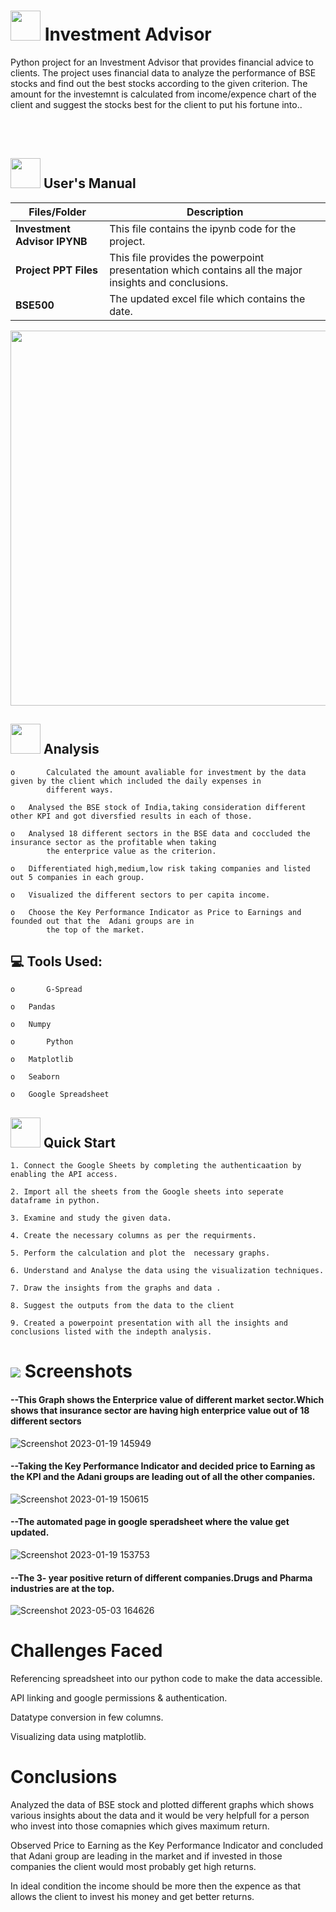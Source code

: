 #
# <img src= "https://www.stockbasket.com/blog/wp-content/uploads/2020/09/Investment-advisor-1.jpg" width="48" height="48"> **Investment Advisor**


Python project for an Investment Advisor that provides financial advice to clients. The project uses financial data to analyze the performance  of BSE stocks and find out the best stocks according to the given criterion. The amount for the investemnt is calculated from income/expence chart of the client and suggest the stocks best for the client to put his fortune into..



<br>
<br>
<!-- <p align="center"><a><img src="https://forthebadge.com/images/badges/built-with-love.svg"><img src="https://user-images.githubusercontent.com/106439762/181936448-9314e858-4251-46d6-b4d1-35a4c29e9c19.svg"><img src="https://forthebadge.com/images/badges/made-with-python.svg"></a></p> -->

##  <img src="https://user-images.githubusercontent.com/106439762/181935629-b3c47bd3-77fb-4431-a11c-ff8ba0942b63.gif" width="48" height="48"> **User's Manual**
| Files/Folder| Description |
| ------------- | ------------- |
| **Investment Advisor IPYNB** | This file contains the ipynb code for the  project. |
| **Project PPT Files**  | This file provides the powerpoint presentation which contains all the major insights and conclusions.  |
| **BSE500**  | The updated excel file which contains the date.  |




<p align="center"><img src="https://genhq.com/wp-content/uploads/2018/03/MillennialsFinacialAdvising.gif" width="600" ></p>

##  <img src=https://user-images.githubusercontent.com/106439762/178428775-03d67679-9aa4-4b08-91e9-6eb6ed8faf66.gif  width="48" height="48"> **Analysis**

    o       Calculated the amount avaliable for investment by the data given by the client which included the daily expenses in 
            different ways.
    
    o	Analysed the BSE stock of India,taking consideration different other KPI and got diversfied results in each of those.
     
    o	Analysed 18 different sectors in the BSE data and coccluded the insurance sector as the profitable when taking 
            the enterprice value as the criterion.
  
    o	Differentiated high,medium,low risk taking companies and listed out 5 companies in each group. 
    
    o	Visualized the different sectors to per capita income.

    o	Choose the Key Performance Indicator as Price to Earnings and founded out that the  Adani groups are in 
            the top of the market.
    
##  💻 Tools Used:

    o       G-Spread    
    
    o	Pandas
     
    o	Numpy 
    
    o       Python    
    
    o	Matplotlib
     
    o	Seaborn 
       
    o	Google Spreadsheet
    
    
   

## <img src="https://user-images.githubusercontent.com/106439762/181937125-2a4b22a3-f8a9-4226-bbd3-df972f9dbbc4.gif" width="48" height="48" > Quick Start

    1. Connect the Google Sheets by completing the authenticaation by enabling the API access.
    
    2. Import all the sheets from the Google sheets into seperate dataframe in python.
    
    3. Examine and study the given data.
    
    4. Create the necessary columns as per the requirments.
    
    5. Perform the calculation and plot the  necessary graphs.
    
    6. Understand and Analyse the data using the visualization techniques.
    
    7. Draw the insights from the graphs and data .
    
    8. Suggest the outputs from the data to the client
    
    9. Created a powerpoint presentation with all the insights and conclusions listed with the indepth analysis.
    


  
# <img src="https://www.getcloudapp.com/wp-content/uploads/2021/03/5aebb952e4867ce13f4d308f_laptop_gif_trans.gif" > Screenshots

#### --This Graph shows the Enterprice value of different market sector.Which shows that insurance sector are having high enterprice value out of 18 different sectors
![Screenshot 2023-01-19 145949](https://user-images.githubusercontent.com/82110840/235900411-99252df1-c400-444d-9e70-114f7dfbb35a.png)
#### --Taking the Key Performance Indicator and decided price to Earning as the KPI and the Adani groups are leading out of all the other companies. 
![Screenshot 2023-01-19 150615](https://user-images.githubusercontent.com/82110840/235900859-25805811-cc1e-4c96-834a-cc76b5dce716.png)
#### --The automated page in google speradsheet where the value get updated.
![Screenshot 2023-01-19 153753](https://user-images.githubusercontent.com/82110840/235900897-8f50af02-7cf9-4bff-bbfc-3d054a7639d8.png)
#### --The 3- year positive return of different companies.Drugs and Pharma industries are  at the top.
![Screenshot 2023-05-03 164626](https://user-images.githubusercontent.com/82110840/235901420-871524c5-701c-441b-9384-52538fdd1d4f.png)


# Challenges Faced
Referencing spreadsheet into our python code to make the data accessible.

API linking and google permissions & authentication.

Datatype conversion in few columns.

Visualizing data using matplotlib.

# Conclusions

Analyzed the data of BSE stock and plotted different graphs which shows various insights about the data and it would be very helpfull for a person who invest into those comapnies which gives maximum return.

Observed  Price to Earning as the Key Performance Indicator and concluded that Adani group  are leading in the market and if invested in those companies the client would most probably get high returns.

In ideal condition the income should be more then the expence as that allows the client to invest his money and get better returns.

